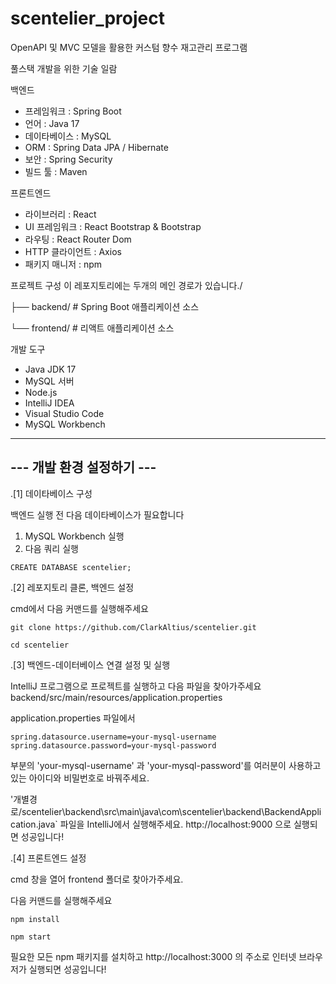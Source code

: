 # scentelier_project

OpenAPI 및 MVC 모델을 활용한 커스텀 향수 재고관리 프로그램

풀스택 개발을 위한 기술 일람

백엔드
- 프레임워크 : Spring Boot
- 언어 : Java 17
- 데이타베이스 : MySQL
- ORM : Spring Data JPA / Hibernate
- 보안 : Spring Security
- 빌드 툴 : Maven

프론트엔드
- 라이브러리 : React
- UI 프레임워크 : React Bootstrap & Bootstrap
- 라우팅 : React Router Dom
- HTTP 클라이언트 : Axios
- 패키지 매니저 : npm

프로젝트 구성
이 레포지토리에는 두개의 메인 경로가 있습니다./

├── backend/      # Spring Boot 애플리케이션 소스

└── frontend/     # 리액트 애플리케이션 소스


개발 도구
- Java JDK 17
- MySQL 서버
- Node.js
- IntelliJ IDEA
- Visual Studio Code
- MySQL Workbench


--------------------------
--- 개발 환경 설정하기 ---
--------------------------

.[1]
데이타베이스 구성

백엔드 실행 전 다음 데이타베이스가 필요합니다
1. MySQL Workbench 실행
2. 다음 쿼리 실행
```
CREATE DATABASE scentelier;
```

.[2] 레포지토리 클론, 백엔드 설정

cmd에서 다음 커맨드를 실행해주세요

```
git clone https://github.com/ClarkAltius/scentelier.git
```
```
cd scentelier
```

.[3]
백엔드-데이터베이스 연결 설정 및 실행

IntelliJ 프로그램으로 프로젝트를 실행하고 다음 파일을 찾아가주세요
backend/src/main/resources/application.properties

application.properties 파일에서 
```
spring.datasource.username=your-mysql-username
spring.datasource.password=your-mysql-password
```

부분의 'your-mysql-username' 과 'your-mysql-password'를 여러분이 사용하고 있는 아이디와 비밀번호로 바꿔주세요.

'개별경로/scentelier\backend\src\main\java\com\scentelier\backend\BackendApplication.java`
파일을 IntelliJ에서 실행해주세요. http://localhost:9000 으로 실행되면 성공입니다!

.[4]
프론트엔드 설정

cmd 창을 열어 frontend 폴더로 찾아가주세요. 

다음 커맨드를 실행해주세요

```
npm install
```
```
npm start
```

필요한 모든 npm 패키지를 설치하고 http://localhost:3000 의 주소로 인터넷 브라우저가 실행되면 성공입니다!

